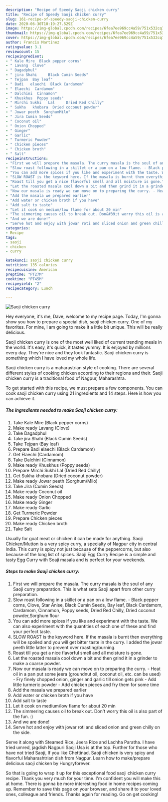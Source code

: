 ```yaml
---
description: "Recipe of Speedy Saoji chicken curry"
title: "Recipe of Speedy Saoji chicken curry"
slug: 161-recipe-of-speedy-saoji-chicken-curry
date: 2020-06-30T10:19:27.529Z
image: https://img-global.cpcdn.com/recipes/6fea7ee969cc4a59/751x532cq70/saoji-chicken-curry-recipe-main-photo.jpg
thumbnail: https://img-global.cpcdn.com/recipes/6fea7ee969cc4a59/751x532cq70/saoji-chicken-curry-recipe-main-photo.jpg
cover: https://img-global.cpcdn.com/recipes/6fea7ee969cc4a59/751x532cq70/saoji-chicken-curry-recipe-main-photo.jpg
author: Francis Martinez
ratingvalue: 3.1
reviewcount: 15
recipeingredient:
- " Kale Mire  Black pepper corns"
- " Lavang  Clove"
- " Dagadphul"
- " jira Shahi     Black Cumin Seeds"
- " Tejpan  Bay leaf"
- " Badi   elaechi  Black Cardamom"
- " Elaechi  Cardamom"
- " Dalchini  Cinnamon"
- " Khuskhus  Poppy seeds"
- " Mirchi Sukhi   Lal     Dried Red Chilly"
- " Sukha   khobara  Dried coconut powder"
- " Jowar peeth  SorghumMilo"
- " Jira Cumin Seeds"
- " Coconut oil"
- " Onion Chopped"
- " Ginger"
- " Garlic"
- " Turmeric Powder"
- " Chicken pieces"
- " Chicken broth"
- " Salt"
recipeinstructions:
- "First we will prepare the masala. The curry masala is the soul of any Saoji curry preparation. This is what sets Saoji apart from other curry preparation."
- "Slow roast following in a skillet or a pan on a low flame. - Black pepper corns, Clove, Star Anise, Black Cumin Seeds, Bay leaf, Black Cardamom, Cardamom, Cinnamon, Poppy seeds, Dried Red Chilly, Dried coconut powder,Sorghum flour"
- "You can add more spices if you like and experiment with the taste. We can also experiment with the quantities of each one of these and find your perfect taste."
- "SLOW ROAST is the keyword here. If the masala is burnt then everything will be spoiled and you will get bitter taste in the curry. I added the jowar peeth little latter to prevent over roasting/burning."
- "Roast till you get a nice flavorful smell and all moisture is gone."
- "Let the roasted masala cool down a bit and then grind it in a grinder to make a coarse powder."
- "Now our masala is ready we can move on to preparing the curry. - Heat oil in a pan put some jeera (groundnut oil, coconut oil, etc. can be used) - Fry finely chopped onion, ginger and garlic till onion gets pink - Add little turmeric powder - Add chicken pieces and fry them for some time"
- "Add the masala we prepared earlier"
- "Add water or chicken broth if you have"
- "Add salt to taste"
- "Let it cook on medium/low flame for about 20 min"
- "The simmering causes oil to break out. Don&#39;t worry this oil is also part of the fun. :)"
- "And we are done!"
- "Serve hot and enjoy with jowar roti and sliced onion and green chilly on the side."
categories:
- Recipe
tags:
- saoji
- chicken
- curry

katakunci: saoji chicken curry 
nutrition: 135 calories
recipecuisine: American
preptime: "PT27M"
cooktime: "PT45M"
recipeyield: "2"
recipecategory: Lunch

---
```



![Saoji chicken curry](https://img-global.cpcdn.com/recipes/6fea7ee969cc4a59/751x532cq70/saoji-chicken-curry-recipe-main-photo.jpg)

Hey everyone, it's me, Dave, welcome to my recipe page. Today, I'm gonna show you how to prepare a special dish, saoji chicken curry. One of my favorites. For mine, I am going to make it a little bit unique. This will be really delicious.

Saoji chicken curry is one of the most well liked of current trending meals in the world. It's easy, it's quick, it tastes yummy. It is enjoyed by millions every day. They're nice and they look fantastic. Saoji chicken curry is something which I have loved my whole life.

Saoji chicken curry is a maharastrian style of cooking. There are several different styles of cooking chicken according to their regions and their. Saoji chicken curry is a traditional food of Nagpur, Maharashtra.


To get started with this recipe, we must prepare a few components. You can cook saoji chicken curry using 21 ingredients and 14 steps. Here is how you can achieve it.

##### The ingredients needed to make Saoji chicken curry:

1. Take  Kale Mire  (Black pepper corns)
1. Make ready  Lavang  (Clove)
1. Take  Dagadphul
1. Take  jira Shahi     (Black Cumin Seeds)
1. Take  Tejpan  (Bay leaf)
1. Prepare  Badi   elaechi  (Black Cardamom)
1. Get  Elaechi  (Cardamom)
1. Take  Dalchini  (Cinnamon)
1. Make ready  Khuskhus  (Poppy seeds)
1. Prepare  Mirchi Sukhi   Lal     (Dried Red Chilly)
1. Get  Sukha   khobara  (Dried coconut powder)
1. Make ready  Jowar peeth  (Sorghum/Milo)
1. Take  Jira (Cumin Seeds)
1. Make ready  Coconut oil
1. Make ready  Onion Chopped
1. Make ready  Ginger
1. Make ready  Garlic
1. Get  Turmeric Powder
1. Prepare  Chicken pieces
1. Make ready  Chicken broth
1. Take  Salt


Usually for goat meat or chicken it can be made for anything. Saoji Chicken/Mutton is a very spicy curry, a specialty of Nagpur city in central India. This curry is spicy not just because of the peppercorns, but also because of the long list of spices. Saoji Egg Curry Recipe is a simple and tasty Egg Curry with Soaji masala and is perfect for your weekends. 

##### Steps to make Saoji chicken curry:

1. First we will prepare the masala. The curry masala is the soul of any Saoji curry preparation. This is what sets Saoji apart from other curry preparation.
1. Slow roast following in a skillet or a pan on a low flame. - Black pepper corns, Clove, Star Anise, Black Cumin Seeds, Bay leaf, Black Cardamom, Cardamom, Cinnamon, Poppy seeds, Dried Red Chilly, Dried coconut powder,Sorghum flour
1. You can add more spices if you like and experiment with the taste. We can also experiment with the quantities of each one of these and find your perfect taste.
1. SLOW ROAST is the keyword here. If the masala is burnt then everything will be spoiled and you will get bitter taste in the curry. I added the jowar peeth little latter to prevent over roasting/burning.
1. Roast till you get a nice flavorful smell and all moisture is gone.
1. Let the roasted masala cool down a bit and then grind it in a grinder to make a coarse powder.
1. Now our masala is ready we can move on to preparing the curry. - Heat oil in a pan put some jeera (groundnut oil, coconut oil, etc. can be used) - Fry finely chopped onion, ginger and garlic till onion gets pink - Add little turmeric powder - Add chicken pieces and fry them for some time
1. Add the masala we prepared earlier
1. Add water or chicken broth if you have
1. Add salt to taste
1. Let it cook on medium/low flame for about 20 min
1. The simmering causes oil to break out. Don&#39;t worry this oil is also part of the fun. :)
1. And we are done!
1. Serve hot and enjoy with jowar roti and sliced onion and green chilly on the side.


Serve it along with Steamed Rice, Jeera Rice and Lachha Paratha. I have tried umred, jagdish Nagpuri Saoji Usa is at the top. Further for those who have not tried Saoji, If you like Chettinad. Saoji chicken is very spicy and flavorful Maharashtrian dish from Nagpur. Learn how to make/prepare delicious saoji chicken by Hungryforever. 

So that is going to wrap it up for this exceptional food saoji chicken curry recipe. Thank you very much for your time. I'm confident you will make this at home. There is gonna be more interesting food in home recipes coming up. Remember to save this page on your browser, and share it to your loved ones, colleague and friends. Thanks again for reading. Go on get cooking!
